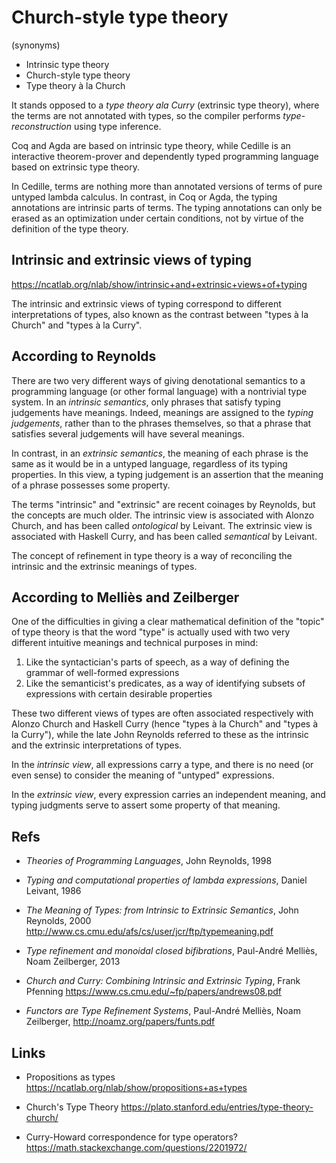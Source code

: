 # Church-style type theory

(synonyms)
- Intrinsic type theory
- Church-style type theory
- Type theory à la Church

It stands opposed to a *type theory ala Curry* (extrinsic type theory), where the terms are not annotated with types, so the compiler performs *type-reconstruction* using type inference.

Coq and Agda are based on intrinsic type theory, while Cedille is an interactive theorem-prover and dependently typed programming language based on extrinsic type theory.

In Cedille, terms are nothing more than annotated versions of terms of pure untyped lambda calculus. In contrast, in Coq or Agda, the typing annotations are intrinsic parts of terms. The typing annotations can only be erased as an optimization under certain conditions, not by virtue of the definition of the type theory.

## Intrinsic and extrinsic views of typing

https://ncatlab.org/nlab/show/intrinsic+and+extrinsic+views+of+typing

The intrinsic and extrinsic views of typing correspond to different interpretations of types, also known as the contrast between "types à la Church" and "types à la Curry".

## According to Reynolds

There are two very different ways of giving denotational semantics to a programming language (or other formal language) with a nontrivial type system. In an *intrinsic semantics*, only phrases that satisfy typing judgements have meanings. Indeed, meanings are assigned to the *typing judgements*, rather than to the phrases themselves, so that a phrase that satisfies several judgements will have several meanings.

In contrast, in an *extrinsic semantics*, the meaning of each phrase is the same as it would be in a untyped language, regardless of its typing properties. In this view, a typing judgement is an assertion that the meaning of a phrase possesses some property.

The terms "intrinsic" and "extrinsic" are recent coinages by Reynolds, but the concepts are much older. The intrinsic view is associated with Alonzo Church, and has been called *ontological* by Leivant. The extrinsic view is associated with Haskell Curry, and has been called *semantical* by Leivant.

The concept of refinement in type theory is a way of reconciling the intrinsic and the extrinsic meanings of types. 


## According to Melliès and Zeilberger

One of the difficulties in giving a clear mathematical definition of the "topic" of type theory is that the word "type" is actually used with two very different intuitive meanings and technical purposes in mind:
1. Like the syntactician's parts of speech, as a way of defining the grammar of well-formed expressions
2. Like the semanticist's predicates, as a way of identifying subsets of expressions with certain desirable properties

These two different views of types are often associated respectively with Alonzo Church and Haskell Curry (hence "types à la Church" and "types à la Curry"), while the late John Reynolds referred to these as the intrinsic and the extrinsic interpretations of types.

In the *intrinsic view*, all expressions carry a type, and there is no need (or even sense) to consider the meaning of "untyped" expressions.

In the *extrinsic view*, every expression carries an independent meaning, and typing judgments serve to assert some property of that meaning.


## Refs

* *Theories of Programming Languages*, John Reynolds, 1998

* *Typing and computational properties of lambda expressions*, Daniel Leivant, 1986

* *The Meaning of Types: from Intrinsic to Extrinsic Semantics*, 
John Reynolds, 2000
http://www.cs.cmu.edu/afs/cs/user/jcr/ftp/typemeaning.pdf

* *Type refinement and monoidal closed bifibrations*, Paul-André Melliès, Noam Zeilberger, 2013

* *Church and Curry: Combining Intrinsic and Extrinsic Typing*, Frank Pfenning
https://www.cs.cmu.edu/~fp/papers/andrews08.pdf

* *Functors are Type Refinement Systems*, Paul-André Melliès, Noam Zeilberger,
http://noamz.org/papers/funts.pdf



## Links

* Propositions as types
https://ncatlab.org/nlab/show/propositions+as+types

* Church's Type Theory
https://plato.stanford.edu/entries/type-theory-church/

* Curry-Howard correspondence for type operators?
https://math.stackexchange.com/questions/2201972/
